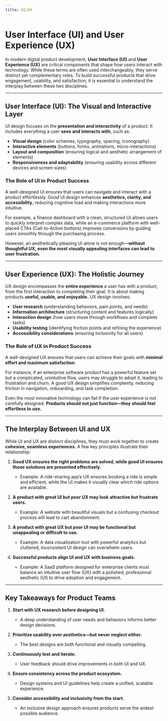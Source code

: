 ```yaml
---
title: UI/UX
---
```


# User Interface (UI) and User Experience (UX)

In modern digital product development, **User Interface (UI)** and **User Experience (UX)** are critical components that shape how users interact with technology. While these terms are often used interchangeably, they serve distinct yet complementary roles. To build successful products that drive engagement, usability, and satisfaction, it is essential to understand the interplay between these two disciplines.

---

## **User Interface (UI): The Visual and Interactive Layer**

UI design focuses on the **presentation and interactivity** of a product. It includes everything a user **sees and interacts with**, such as:

- **Visual design** (color schemes, typography, spacing, iconography)
- **Interactive elements** (buttons, forms, animations, micro-interactions)
- **Layout and composition** (ensuring logical and aesthetic arrangement of elements)
- **Responsiveness and adaptability** (ensuring usability across different devices and screen sizes)

### **The Role of UI in Product Success**

A well-designed UI ensures that users can navigate and interact with a product effortlessly. Good UI design enhances **aesthetics, clarity, and accessibility**, reducing cognitive load and making interactions more intuitive.

For example, a finance dashboard with a clean, structured UI allows users to quickly interpret complex data, while an e-commerce platform with well-placed CTAs (Call-to-Action buttons) improves conversions by guiding users smoothly through the purchasing process.

However, an aesthetically pleasing UI alone is not enough—**without thoughtful UX, even the most visually appealing interfaces can lead to user frustration.**

---

## **User Experience (UX): The Holistic Journey**

UX design encompasses the **entire experience** a user has with a product, from the first interaction to completing their goal. It is about making products **useful, usable, and enjoyable.** UX design involves:

- **User research** (understanding behaviors, pain points, and needs)
- **Information architecture** (structuring content and features logically)
- **Interaction design** (how users move through workflows and complete tasks)
- **Usability testing** (identifying friction points and refining the experience)
- **Accessibility considerations** (ensuring inclusivity for all users)

### **The Role of UX in Product Success**

A well-designed UX ensures that users can achieve their goals with **minimal effort and maximum satisfaction**.

For instance, if an enterprise software product has a powerful feature set but a complicated, unintuitive flow, users may struggle to adopt it, leading to frustration and churn. A good UX design simplifies complexity, reducing friction in navigation, onboarding, and task completion.

Even the most innovative technology can fail if the user experience is not carefully designed. **Products should not just function—they should feel effortless to use.**

---

## **The Interplay Between UI and UX**

While UI and UX are distinct disciplines, they must work together to create **cohesive, seamless experiences**. A few key principles illustrate their relationship:

1. **Good UX ensures the right problems are solved, while good UI ensures those solutions are presented effectively.**

   - Example: A ride-sharing app’s UX ensures booking a ride is simple and efficient, while the UI makes it visually clear which ride options are available.

2. **A product with great UI but poor UX may look attractive but frustrate users.**

   - Example: A website with beautiful visuals but a confusing checkout process will lead to cart abandonment.

3. **A product with great UX but poor UI may be functional but unappealing or difficult to use.**

   - Example: A data visualization tool with powerful analytics but cluttered, inconsistent UI design can overwhelm users.

4. **Successful products align UI and UX with business goals.**
   - Example: A SaaS platform designed for enterprise clients must balance an intuitive user flow (UX) with a polished, professional aesthetic (UI) to drive adoption and engagement.

---

## **Key Takeaways for Product Teams**

1. **Start with UX research before designing UI.**

   - A deep understanding of user needs and behaviors informs better design decisions.

2. **Prioritize usability over aesthetics—but never neglect either.**

   - The best designs are both functional and visually compelling.

3. **Continuously test and iterate.**

   - User feedback should drive improvements in both UI and UX.

4. **Ensure consistency across the product ecosystem.**

   - Design systems and UI guidelines help create a unified, scalable experience.

5. **Consider accessibility and inclusivity from the start.**
   - An inclusive design approach ensures products serve the widest possible audience.
